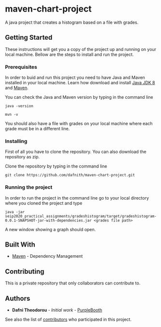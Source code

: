 # maven-chart-project

A java project that creates a histogram based on a file with grades.


## Getting Started

These instructions will get you a copy of the project up and running on your local machine. Bellow are the steps to install and run the project.

### Prerequisites

In order to buid and run this project you need to have Java and Maven installed in your local machine.
Learn how download and install [Java JDK 8](https://www.guru99.com/install-java.html) and [Maven](http://maven.apache.org/install.html).

You can check the Java and Maven version by typing in the command line
```
java -version

mvn -v
```
You should also have a file with grades on your local machine where each grade must be in a different line.

### Installing

First of all you have to clone the repository. You can also download the repository as zip.

Clone the repository by typing in the command line

```
git clone https://github.com/dafnith/maven-chart-project.git
```


### Running the project

In order to run the project in the command line go to your local directory where you cloned the project and type

```
java -jar seip2020_practical_assignments/gradeshistogram/target/gradeshistogram-0.0.1-SNAPSHOT-jar-with-dependencies.jar <grades file path>
```

A new window showing a graph should open.




## Built With

* [Maven](https://maven.apache.org/) - Dependency Management

## Contributing

This is a private repository that only collaborators can contribute to.


## Authors

* **Dafni Theodorou** - *Initial work* - [PurpleBooth](https://github.com/PurpleBooth)

See also the list of [contributors](https://github.com/dafnith/maven-chart-project/contributors) who participated in this project.


